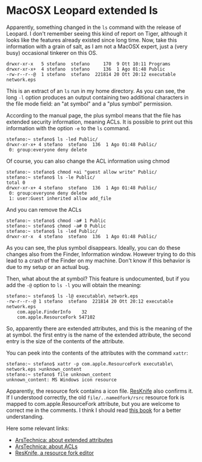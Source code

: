 MacOSX Leopard extended ls
==========================

Apparently, something changed in the `ls` command with the release of
Leopard. I don\'t remember seeing this kind of report on Tiger, although
it looks like the features already existed since long time. Now, take
this information with a grain of salt, as I am not a MacOSX expert, just
a (very busy) occasional tinkerer on this OS.

```
drwxr-xr-x   5 stefano  stefano     170  9 Ott 10:11 Programs
drwxr-xr-x+  4 stefano  stefano     136  1 Ago 01:48 Public
-rw-r--r--@  1 stefano  stefano  221814 20 Ott 20:12 executable network.eps
```

This is an extract of an `ls` run in my home directory. As you can see,
the long `-l` option produces an output containing two additional
characters in the file mode field: an \"at symbol\" and a \"plus
symbol\" permission.

According to the manual page, the plus symbol means that the file has
extended security information, meaning ACLs. It is possible to print out
this information with the option `-e` to the `ls` command.

```
stefano:~ stefano$ ls -led Public/
drwxr-xr-x+ 4 stefano  stefano  136  1 Ago 01:48 Public/
 0: group:everyone deny delete
```

Of course, you can also change the ACL information using chmod

```
stefano:~ stefano$ chmod +ai "guest allow write" Public/
stefano:~ stefano$ ls -le Public/
total 0
drwxr-xr-x+ 4 stefano  stefano  136  1 Ago 01:48 Public/
 0: group:everyone deny delete
 1: user:Guest inherited allow add_file
```

And you can remove the ACLs

```
stefano:~ stefano$ chmod -a# 1 Public
stefano:~ stefano$ chmod -a# 0 Public
stefano:~ stefano$ ls -led Public/
drwxr-xr-x  4 stefano  stefano  136  1 Ago 01:48 Public/
```

As you can see, the plus symbol disappears. Ideally, you can do these
changes also from the Finder, Information window. However trying to do
this lead to a crash of the Finder on my machine. Don\'t know if this
behavior is due to my setup or an actual bug.

Then, what about the at symbol? This feature is undocumented, but if you
add the `-@` option to `ls -l` you will obtain the meaning:

```
stefano:~ stefano$ ls -l@ executable\ network.eps
-rw-r--r--@ 1 stefano  stefano  221814 20 Ott 20:12 executable network.eps
    com.apple.FinderInfo    32
    com.apple.ResourceFork 547102
```

So, apparently there are extended attributes, and this is the meaning of
the at symbol. the first entry is the name of the extended attribute,
the second entry is the size of the contents of the attribute.

You can peek into the contents of the attributes with the command
`xattr`:

```
stefano:~ stefano$ xattr -p com.apple.ResourceFork executable\ network.eps >unknown_content
stefano:~ stefano$ file unknown_content
unknown_content: MS Windows icon resource
```

Apparently, the resource fork contains a icon file.
[ResKnife](http://resknife.sourceforge.net/) also confirms it. If I
understood correctly, the old `file/..namedfork/rsrc` resource fork is
mapped to com.apple.ResourceFork attribute, but you are welcome to
correct me in the comments. I think I should read [this
book](http://www.amazon.com/Mac-OS-Internals-Systems-Approach/dp/0321278542)
for a better understanding.

Here some relevant links:

-   [ArsTechnica: about extended
    attributes](http://arstechnica.com/reviews/os/macosx-10-4.ars/7)
-   [ArsTechnica: about
    ACLs](http://arstechnica.com/reviews/os/macosx-10-4.ars/8)
-   [ResKnife, a resource fork editor](http://resknife.sourceforge.net/)
